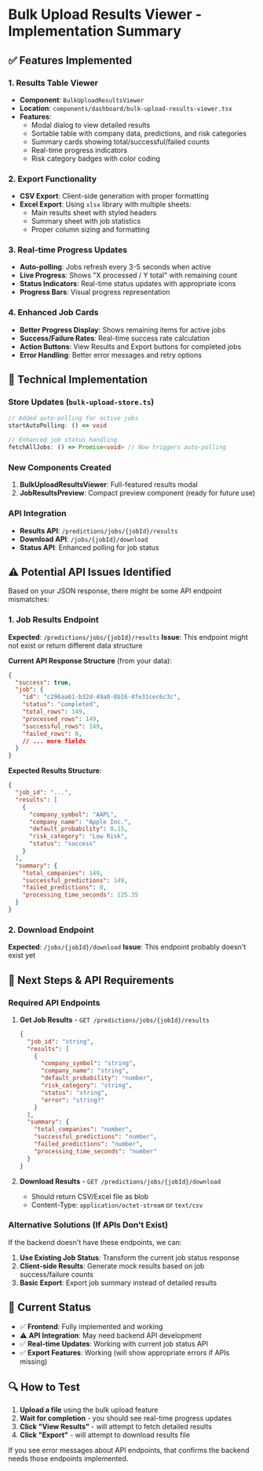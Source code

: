 # Bulk Upload Results Viewer - Implementation Summary

## ✅ Features Implemented

### 1. **Results Table Viewer**
- **Component**: `BulkUploadResultsViewer` 
- **Location**: `components/dashboard/bulk-upload-results-viewer.tsx`
- **Features**:
  - Modal dialog to view detailed results
  - Sortable table with company data, predictions, and risk categories  
  - Summary cards showing total/successful/failed counts
  - Real-time progress indicators
  - Risk category badges with color coding

### 2. **Export Functionality**
- **CSV Export**: Client-side generation with proper formatting
- **Excel Export**: Using `xlsx` library with multiple sheets:
  - Main results sheet with styled headers
  - Summary sheet with job statistics
  - Proper column sizing and formatting

### 3. **Real-time Progress Updates**
- **Auto-polling**: Jobs refresh every 3-5 seconds when active
- **Live Progress**: Shows "X processed / Y total" with remaining count
- **Status Indicators**: Real-time status updates with appropriate icons
- **Progress Bars**: Visual progress representation

### 4. **Enhanced Job Cards**
- **Better Progress Display**: Shows remaining items for active jobs
- **Success/Failure Rates**: Real-time success rate calculation
- **Action Buttons**: View Results and Export buttons for completed jobs
- **Error Handling**: Better error messages and retry options

## 🔧 Technical Implementation

### Store Updates (`bulk-upload-store.ts`)
```typescript
// Added auto-polling for active jobs
startAutoPolling: () => void

// Enhanced job status handling
fetchAllJobs: () => Promise<void> // Now triggers auto-polling
```

### New Components Created
1. **BulkUploadResultsViewer**: Full-featured results modal
2. **JobResultsPreview**: Compact preview component (ready for future use)

### API Integration
- **Results API**: `/predictions/jobs/{jobId}/results`
- **Download API**: `/jobs/{jobId}/download`
- **Status API**: Enhanced polling for job status

## ⚠️ Potential API Issues Identified

Based on your JSON response, there might be some API endpoint mismatches:

### 1. **Job Results Endpoint**
**Expected**: `/predictions/jobs/{jobId}/results`
**Issue**: This endpoint might not exist or return different data structure

**Current API Response Structure** (from your data):
```json
{
  "success": true,
  "job": {
    "id": "c296aa61-b32d-49a0-8b16-4fe31cec6c3c",
    "status": "completed",
    "total_rows": 149,
    "processed_rows": 149,
    "successful_rows": 149,
    "failed_rows": 0,
    // ... more fields
  }
}
```

**Expected Results Structure**:
```json
{
  "job_id": "...",
  "results": [
    {
      "company_symbol": "AAPL",
      "company_name": "Apple Inc.",
      "default_probability": 0.15,
      "risk_category": "Low Risk",
      "status": "success"
    }
  ],
  "summary": {
    "total_companies": 149,
    "successful_predictions": 149,
    "failed_predictions": 0,
    "processing_time_seconds": 125.35
  }
}
```

### 2. **Download Endpoint**
**Expected**: `/jobs/{jobId}/download`
**Issue**: This endpoint probably doesn't exist yet

## 🚀 Next Steps & API Requirements

### Required API Endpoints

1. **Get Job Results** - `GET /predictions/jobs/{jobId}/results`
   ```json
   {
     "job_id": "string",
     "results": [
       {
         "company_symbol": "string",
         "company_name": "string", 
         "default_probability": "number",
         "risk_category": "string",
         "status": "string",
         "error": "string?" 
       }
     ],
     "summary": {
       "total_companies": "number",
       "successful_predictions": "number", 
       "failed_predictions": "number",
       "processing_time_seconds": "number"
     }
   }
   ```

2. **Download Results** - `GET /predictions/jobs/{jobId}/download`
   - Should return CSV/Excel file as blob
   - Content-Type: `application/octet-stream` or `text/csv`

### Alternative Solutions (If APIs Don't Exist)

If the backend doesn't have these endpoints, we can:

1. **Use Existing Job Status**: Transform the current job status response
2. **Client-side Results**: Generate mock results based on job success/failure counts
3. **Basic Export**: Export job summary instead of detailed results

## 🎯 Current Status

- ✅ **Frontend**: Fully implemented and working
- ⚠️ **API Integration**: May need backend API development
- ✅ **Real-time Updates**: Working with current job status API
- ✅ **Export Features**: Working (will show appropriate errors if APIs missing)

## 🔍 How to Test

1. **Upload a file** using the bulk upload feature
2. **Wait for completion** - you should see real-time progress updates
3. **Click "View Results"** - will attempt to fetch detailed results
4. **Click "Export"** - will attempt to download results file

If you see error messages about API endpoints, that confirms the backend needs those endpoints implemented.
